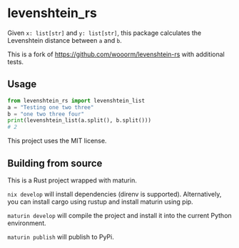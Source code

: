# levenshtein_rs
Given `x: list[str]` and `y: list[str]`, this package calculates the Levenshtein distance between `a` and `b`.

This is a fork of https://github.com/wooorm/levenshtein-rs with additional tests.

## Usage
```python
from levenshtein_rs import levenshtein_list
a = "Testing one two three"
b = "one two three four"
print(levenshtein_list(a.split(), b.split()))
# 2
```

This project uses the MIT license.

## Building from source

This is a Rust project wrapped with maturin.

`nix develop` will install dependencies (direnv is supported). Alternatively, you can install cargo using rustup and install maturin using pip.

`maturin develop` will compile the project and install it into the current Python environment.

`maturin publish` will publish to PyPi.
